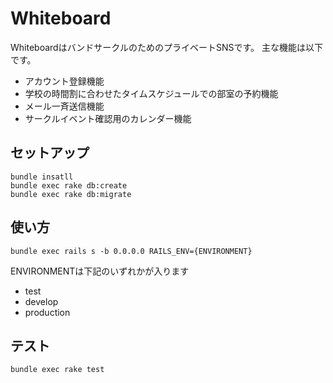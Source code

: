 # Whiteboard

WhiteboardはバンドサークルのためのプライベートSNSです。
主な機能は以下です。

 * アカウント登録機能
 * 学校の時間割に合わせたタイムスケジュールでの部室の予約機能
 * メール一斉送信機能
 * サークルイベント確認用のカレンダー機能

## セットアップ

```
bundle insatll
bundle exec rake db:create
bundle exec rake db:migrate
```

## 使い方

```
bundle exec rails s -b 0.0.0.0 RAILS_ENV={ENVIRONMENT}
```

ENVIRONMENTは下記のいずれかが入ります

 * test
 * develop
 * production

## テスト

```
bundle exec rake test
```
